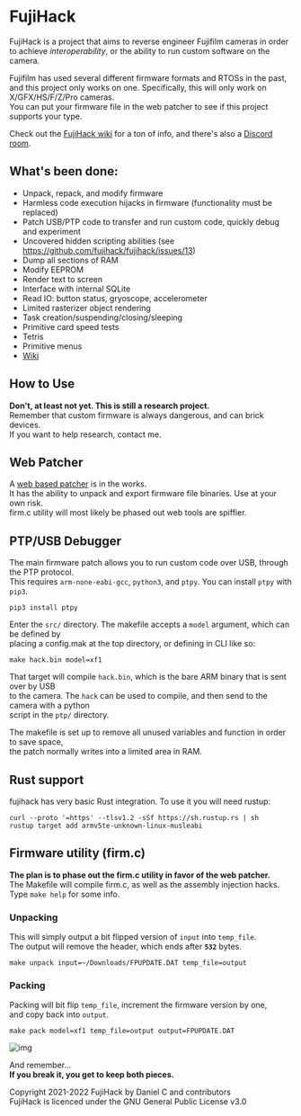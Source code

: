 # FujiHack
FujiHack is a project that aims to reverse engineer Fujifilm cameras in order  
to achieve *interoperability*, or the ability to run custom software on the camera.

Fujifilm has used several different firmware formats and RTOSs in the past,  
and this project only works on one. Specifically, this will only work on X/GFX/HS/F/Z/Pro cameras.  
You can put your firmware file in the web patcher to see if this project supports your type.  

Check out the [FujiHack wiki](https://fujihack.github.io/) for a ton of info, and there's also a [Discord room](https://discord.gg/UZXDktvAZP).

## What's been done:
- Unpack, repack, and modify firmware
- Harmless code execution hijacks in firmware (functionality must be replaced)
- Patch USB/PTP code to transfer and run custom code, quickly debug and experiment
- Uncovered hidden scripting abilities (see https://github.com/fujihack/fujihack/issues/13)
- Dump all sections of RAM
- Modify EEPROM
- Render text to screen
- Interface with internal SQLite
- Read IO: button status, gryoscope, accelerometer
- Limited rasterizer object rendering
- Task creation/suspending/closing/sleeping
- Primitive card speed tests
- Tetris
- Primitive menus
- [Wiki](https://fujihack.github.io/)

## How to Use
**Don't, at least not yet. This is still a research project.**  
Remember that custom firmware is always dangerous, and can brick devices.  
If you want to help research, contact me.  

## Web Patcher
A [web based patcher](https://fujihack.github.io/patcher/) is in the works.  
It has the ability to unpack and export firmware file binaries. Use at your own risk.  
firm.c utility will most likely be phased out web tools are spiffier.  

## PTP/USB Debugger
The main firmware patch allows you to run custom code over USB, through the PTP protocol.  
This requires `arm-none-eabi-gcc`, `python3`, and `ptpy`. You can install `ptpy` with `pip3`.
```
pip3 install ptpy
```
Enter the `src/` directory. The makefile accepts a `model` argument, which can be defined by  
placing a config.mak at the top directory, or defining in CLI like so:  
```
make hack.bin model=xf1
```
That target will compile `hack.bin`, which is the bare ARM binary that is sent over by USB  
to the camera. The `hack` can be used to compile, and then send to the camera with a python  
script in the `ptp/` directory.

The makefile is set up to remove all unused variables and function in order to save space,  
the patch normally writes into a limited area in RAM.

## Rust support
fujihack has very basic Rust integration. To use it you will need rustup:
```
curl --proto '=https' --tlsv1.2 -sSf https://sh.rustup.rs | sh
rustup target add armv5te-unknown-linux-musleabi
```

## Firmware utility (firm.c)
**The plan is to phase out the firm.c utility in favor of the web patcher.**  
The Makefile will compile firm.c, as well as the assembly injection hacks.  
Type `make help` for some info.  

### Unpacking
This will simply output a bit flipped version of `input` into `temp_file`.  
The output will remove the header, which ends after **`532`** bytes.  
```
make unpack input=~/Downloads/FPUPDATE.DAT temp_file=output
```
### Packing
Packing will bit flip `temp_file`, increment the firmware version by one,  
and copy back into `output`.

```
make pack model=xf1 temp_file=output output=FPUPDATE.DAT
```

![img](https://danielc.dev/filedump/IMG_0010.JPG)

And remember...   
**If you break it, you get to keep both pieces.**  

Copyright 2021-2022 FujiHack by Daniel C and contributors  
FujiHack is licenced under the GNU General Public License v3.0  

